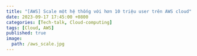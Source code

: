 ```yaml
---
title: "[AWS] Scale một hệ thống với hơn 10 triệu user trên AWS cloud"
date: 2023-09-17 17:45:00 +0800
categories: [Tech-talk, Cloud-computing]
tags: [Cloud, AWS]
published: true
image:
  path: /aws_scale.jpg
---
```

